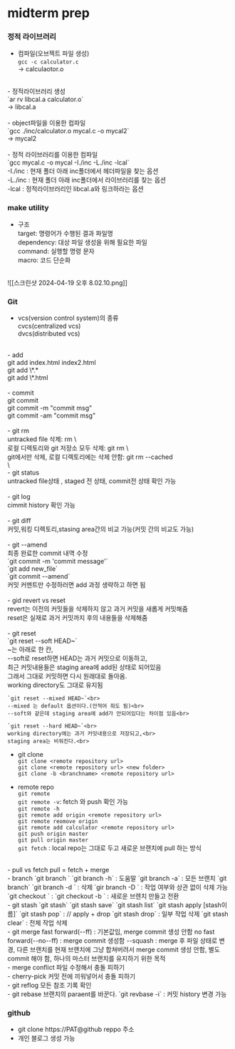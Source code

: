 # midterm prep

### 정적 라이브러리

- 컴파일(오브젝트 파일 생성)<br>
`gcc -c calculator.c`<br>
-> calculaotor.o<br>
<br>
- 정적라이브러리 생성<br>
`ar rv libcal.a calculator.o`<br>
-> libcal.a<br>
<br>
- object파일을 이용한 컴파일<br>
`gcc ./inc/calculator.o mycal.c -o mycal2`<br>
-> mycal2<br>
<br>
- 정적 라이브러리를 이용한 컴파일<br>
`gcc mycal.c -o mycal -I./inc -L./inc -lcal`<br>
	 -I./inc : 현재 폴더 아래 inc폴더에서 헤더파일을 찾는 옵션<br>
	 -L./inc : 현재 폴더 아래 inc폴더에서 라이브러리를 찾는 옵션<br>
	 -lcal : 정적라이브러리인 libcal.a와 링크하라는 옵션<br>

### make utility

- 구조<br>
	 target: 명령어가 수행된 결과 파일명<br>
	 dependency: 대상 파일 생성을 위해 필요한 파일<br>
	 command: 실행할 명령 문자<br>
	 macro: 코드 단순화<br>
<br>
![[스크린샷 2024-04-19 오후 8.02.10.png]]

### Git

- vcs(version control system)의 종류<br>
	cvcs(centralized vcs)<br>
	dvcs(distributed vcs)<br>
<br>
- add<br>
	git add index.html index2.html<br>
	git add \*.*<br>
	git add \*.html<br>
<br>
- commit<br>
	git commit<br>
	git commit -m "commit msg"<br>
	git commit -am "commit msg"<br>
<br>
- git rm<br>
	untracked file 삭제: rm \<filename><br>
	로컬 디렉토리와 git 저장소 모두 삭제: git rm \<filename><br>
	git에서만 삭제, 로컬 디렉토리에는 삭제 안함: git rm --cached <br>\<filename>
<br>
- git status<br>
	untracked file상태 , staged 전 상태, commit전 상태 확인 가능<br>
<br>
- git log<br>
	cimmit history 확인 가능<br>
<br>
- git diff<br>
	커밋,워킹 디렉토리,stasing area간의 비교 가능(커밋 간의 비교도 가능)<br>
<br>
- git --amend<br>
	최종 완료한 commit 내역 수정<br>
	`git commit -m 'commit message'`<br>
	`git add new_file`<br>
	`git commit --amend`<br>
	커밋 커멘트만 수정하러면 add 과정 생략하고 하면 됨<br>
<br>
- gid revert vs reset<br>
	revert는 이전의 커밋들을 삭제하지 않고 과거 커밋을 새롭게 커밋해줌<br>
	reset은 실재로 과거 커밋까지 후의 내용들을 삭제해줌<br>
<br>
- git reset<br>
	`git reset --soft HEAD~`<br>
	~는 아래로 한 칸, <br>
	--soft로 reset하면 HEAD는 과거 커밋으로 이동하고,<br>
	최근 커밋내용들은 staging area에 add된 상태로 되어있음<br>
	그래서 그대로 커밋하면 다시 원래대로 돌아옴.<br>
	working directory도 그대로 유지됨<br>
	
	`git reset --mixed HEAD~`<br>
	--mixed 는 default 옵션이다.(안적어 줘도 됨)<br>
	--soft와 같은데 staging area에 add가 안되어있다는 차이점 있음<br>

	`git reset --hard HEAD~`<br>
	working directory에는 과거 커밋내용으로 저장되고,<br>
	staging area는 비워진다.<br>

- git clone<br>
	`git clone <remote repository url>`<br>
	`git clone <remote repository url> <new folder>`<br>
	`git clone -b <branchname> <remote repository url>`<br>

- remote repo<br>
	`git remote`<br>
	`git remote -v`: fetch 와 push 확인 가능<br>
	`git remote -h`<br>
	`git remote add origin <remote repository url>`<br>
	`git remote reomove origin`<br>
	`git remote add calculator <remote repository url>`<br>
	`git push origin master`<br>
	`git pull origin master`<br>
	`git fetch` : local repo는 그대로 두고 새로운 브랜치에 pull 하는 방식<br>
<br>
- pull vs fetch  
	pull = fetch + merge  
<br>
- branch  
	`git branch <new branch>`  
	`git branch -h` : 도움말  
	`git branch -a` : 모든 브랜치  
	`git branch`  
	`git branch -d <branchname>` : 삭제  
	`gir branch -D <branchname>` : 작업 여부와 상관 없이 삭제 가능  
  <br>
	`git checkout <branchname>` :   
	`git checkout -b <new branch>` : 새로운 브렌치 만들고 전환  
<br>
- git stash  
	`git stash`  
	`git stash save`  
	`git stash list`  
	`git stash apply [stash이름]`  
	`git stash pop` : // apply + drop  
	`git stash drop` : 일부 작업 삭제  
	`git stash clear` : 전체 작업 삭제  
<br>
- git merge  
	fast forward(--ff) : 기본값임, merge commit 생성 안함  
	no fast forward(--no--ff) : merge commit 생성함  
	--squash : merge 후 파일 상태로 변경, 다른 브랜치를 현재 브랜치에 그냥 합쳐버려서 merge commit 생성 안함, 별도 commit 해야 함, 하나의 마스터 브랜치를 유지하기 위한 목적  
<br>
- merge conflict  
	파일 수정해서 충돌 피하기  
<br>
- cherry-pick  
	커밋 전에 끼워넣어서 충돌 피하기  
<br>
- git reflog  
	모든 참조 기록 확인  
<br>
- git rebase  
	브랜치의 paraent를 바꾼다.  
	`git revbase -i` : 커밋 history 변경 가능  

### github

- git clone https://PAT@github reppo 주소  
- 개인 블로그 생성 가능  